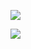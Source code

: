 ![](<images/ITE PSE collé finition enduit/_page_0_Picture_0.jpeg>)

![](<images/ITE PSE collé finition enduit/_page_0_Picture_1.jpeg>)